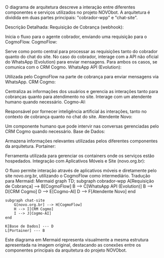 O diagrama de arquitetura descreve a interação entre diferentes componentes e serviços utilizados no projeto NOVObot. A arquitetura é dividida em duas partes principais: "cobrador-wpp" e "chat-site".

Descrição Detalhada:
Requisição de Cobrança (webhook):

Inicia o fluxo para o agente cobrador, enviando uma requisição para o CogmoFlow.
CogmoFlow:

Serve como ponto central para processar as requisições tanto do cobrador quanto do chat do site.
No caso do cobrador, interage com a API não oficial do WhatsApp (Evolution) para enviar mensagens.
Para ambos os casos, se comunica com o CRM Cogmo.
WhatsApp API (Evolution):

Utilizada pelo CogmoFlow na parte de cobrança para enviar mensagens via WhatsApp.
CRM Cogmo:

Centraliza as informações dos usuários e gerencia as interações tanto para cobranças quanto para atendimento no site.
Interage com um atendente humano quando necessário.
Cogmo-AI:

Responsável por fornecer inteligência artificial às interações, tanto no contexto de cobrança quanto no chat do site.
Atendente Novo:

Um componente humano que pode intervir nas conversas gerenciadas pelo CRM Cogmo quando necessário.
Base de Dados:

Armazena informações relevantes utilizadas pelos diferentes componentes da arquitetura.
Portainer:

Ferramenta utilizada para gerenciar os containers onde os serviços estão hospedados.
Integração com Aplicativos Móveis e Site (novo.org.br):

O fluxo permite interação através de aplicativos móveis e diretamente pelo site novo.org.br, utilizando o CogmoFlow como intermediário.
Tradução para Mermaid:
Mermaid
graph TD;
subgraph cobrador-wpp
A[Requisição de Cobrança] --> B[CogmoFlow]
B --> C[WhatsApp API (Evolution)]
B --> D[CRM Cogmo]
D --> E[Cogmo-AI]
D --> F[Atendente Novo]
end

    subgraph chat-site
        G[novo.org.br] --> H[CogmoFlow]
        H --> I[CRM Cogmo]
        I --> J[Cogmo-AI]
    end

    K[Base de Dados] --- D
    L[Portainer] --- B

Este diagrama em Mermaid representa visualmente a mesma estrutura apresentada na imagem original, destacando as conexões entre os componentes principais da arquitetura do projeto NOVObot.
